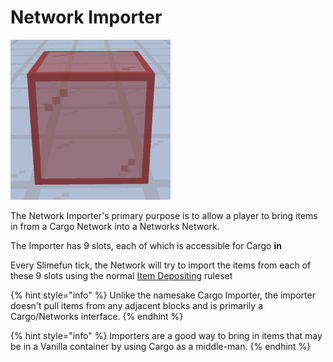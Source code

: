 # Network Importer

![Network Importer](../../.gitbook/assets/tile_network_importer.png)

The Network Importer's primary purpose is to allow a player to bring items in from a Cargo Network into a Networks Network.

The Importer has 9 slots, each of which is accessible for Cargo **in**

Every Slimefun tick, the Network will try to import the items from each of these 9 slots using the normal [Item Depositing](../basics/item-deposit-withdrawal.md) ruleset

{% hint style="info" %}
Unlike the namesake Cargo Importer, the importer doesn't pull items from any adjacent blocks and is primarily a Cargo/Networks interface.
{% endhint %}

{% hint style="info" %}
Importers are a good way to bring in items that may be in a Vanilla container by using Cargo as a middle-man.
{% endhint %}
